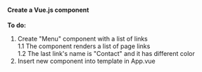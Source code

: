 #### Create a Vue.js component

**To do:**
1. Create "Menu" component with a list of links  
  1.1 The component renders a list of page links  
  1.2 The last link's name is "Contact" and it has different color
2. Insert new component into template in App.vue
